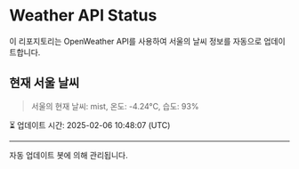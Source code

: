 
# Weather API Status

이 리포지토리는 OpenWeather API를 사용하여 서울의 날씨 정보를 자동으로 업데이트합니다.

## 현재 서울 날씨
> 서울의 현재 날씨: mist, 온도: -4.24°C, 습도: 93%

⏳ 업데이트 시간: 2025-02-06 10:48:07 (UTC)

---
자동 업데이트 봇에 의해 관리됩니다.
